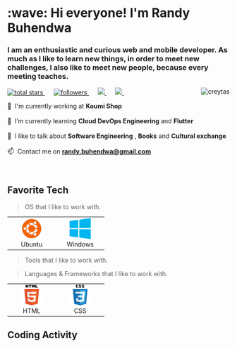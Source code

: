 <h1 align="left" id="macropower-title">:wave: Hi everyone! I'm Randy Buhendwa</h1>
<h3 align="left">I am an enthusiastic and curious web and mobile developer. As much as I like to learn new things, in order to meet new challenges, I also like to meet new people, because every meeting teaches.</h3>

<p align="left">
<a href="https://github.com/DenverCoder1?tab=repositories&sort=stargazers">
    <img alt="total stars" title="Total stars on GitHub" src="https://custom-icon-badges.demolab.com/github/stars/creytas?color=55960c&style=for-the-badge&labelColor=488207&logo=star"/>
</a>&nbsp;&nbsp;&nbsp;&nbsp;
<a href="https://github.com/creytas?tab=followers">
    <img alt="followers" title="Follow me on Github" src="https://custom-icon-badges.demolab.com/github/followers/creytas?color=236ad3&labelColor=1155ba&style=for-the-badge&logo=person-add&label=Follow&logoColor=white"/>
</a>&nbsp;&nbsp;&nbsp;&nbsp;
<a href="https://www.facebook.com/creytas"><img src="https://img.shields.io/badge/facebook-%233B5998.svg?&style=for-the-badge&logo=facebook&logoColor=white" />
</a>&nbsp;&nbsp;&nbsp;&nbsp;
<a href="https://www.linkedin.com/in/creytas/"><img src="https://img.shields.io/badge/linkedin-%230077B5.svg?&style=for-the-badge&logo=linkedin&logoColor=white" />
</a>&nbsp;&nbsp;&nbsp;&nbsp;
<a href="#macropower-title">
  <img src="https://raw.githubusercontent.com/creytas/github-stats-transparent/output/generated/overview.svg" alt="creytas" align="right" />
</a>

 :office: &nbsp;I'm currently working at **Koumi Shop** <br><br>
 :seedling: &nbsp;I’m currently learning **Cloud DevOps Engineering** and **Flutter**<br><br>
 :speech_balloon: &nbsp;I like to talk about **Software Engineering** , **Books** and **Cultural exchange**<br><br>
 :mailbox: &nbsp;Contact me on <b><a href="mailto: randy.buhendwa@gmail.com">randy.buhendwa@gmail.com</a></b><br>

<br>

<h2 align="left" id="macropower-tech">Favorite Tech</h2>

> OS that I like to work with.
<table>
  <tr>
    <td align="center" width="96">
      <a href="#macropower-tech">
        <img src="./img/ubuntu.png" width="48" height="48" alt="Ubuntu" />
      </a>
      <br>Ubuntu
    </td>
    <td align="center" width="96">
      <a href="#macropower-tech">
        <img src="./img/Windows_Phone_icon-icons.com_66782.png" width="48" height="48" alt="Windows" />
      </a>
      <br>Windows
    </td>
  </tr>
</table>

> Tools that I like to work with.

> Languages & Frameworks that I like to work with.
<table>
  <tr>
    <td align="center" width="96">
      <a href="#macropower-tech">
        <img src="./img/html.png" width="48" height="48" alt="html" />
      </a>
      <br>HTML
    </td>
    <td align="center" width="96">
      <a href="#macropower-tech">
        <img src="./img/css.png" width="48" height="48" alt="css" />
      </a>
      <br>CSS
    </td>
  </tr>
</table>

<h2 align="left">Coding Activity</h2>
